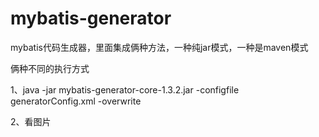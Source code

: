 # mybatis-generator
mybatis代码生成器，里面集成俩种方法，一种纯jar模式，一种是maven模式

俩种不同的执行方式

1、java -jar mybatis-generator-core-1.3.2.jar -configfile generatorConfig.xml -overwrite

2、看图片
